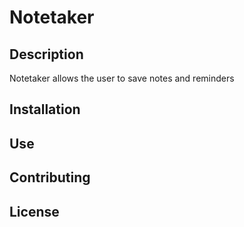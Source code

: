 # Notetaker

## Description

Notetaker allows the user to save notes and reminders

## Installation

## Use

## Contributing

## License

